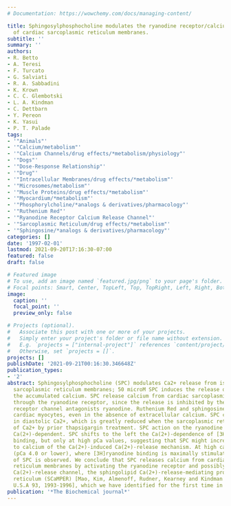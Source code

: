 ```yaml
---
# Documentation: https://wowchemy.com/docs/managing-content/

title: Sphingosylphosphocholine modulates the ryanodine receptor/calcium-release channel
  of cardiac sarcoplasmic reticulum membranes.
subtitle: ''
summary: ''
authors:
- R. Betto
- A. Teresi
- F. Turcato
- G. Salviati
- R. A. Sabbadini
- K. Krown
- C. C. Glembotski
- L. A. Kindman
- C. Dettbarn
- Y. Pereon
- K. Yasui
- P. T. Palade
tags:
- '"Animals"'
- '"Calcium/metabolism"'
- '"Calcium Channels/drug effects/*metabolism/physiology"'
- '"Dogs"'
- '"Dose-Response Relationship"'
- '"Drug"'
- '"Intracellular Membranes/drug effects/*metabolism"'
- '"Microsomes/metabolism"'
- '"Muscle Proteins/drug effects/*metabolism"'
- '"Myocardium/*metabolism"'
- '"Phosphorylcholine/*analogs & derivatives/pharmacology"'
- '"Ruthenium Red"'
- '"Ryanodine Receptor Calcium Release Channel"'
- '"Sarcoplasmic Reticulum/drug effects/*metabolism"'
- '"Sphingosine/*analogs & derivatives/pharmacology"'
categories: []
date: '1997-02-01'
lastmod: 2021-09-20T17:16:30-07:00
featured: false
draft: false

# Featured image
# To use, add an image named `featured.jpg/png` to your page's folder.
# Focal points: Smart, Center, TopLeft, Top, TopRight, Left, Right, BottomLeft, Bottom, BottomRight.
image:
  caption: ''
  focal_point: ''
  preview_only: false

# Projects (optional).
#   Associate this post with one or more of your projects.
#   Simply enter your project's folder or file name without extension.
#   E.g. `projects = ["internal-project"]` references `content/project/deep-learning/index.md`.
#   Otherwise, set `projects = []`.
projects: []
publishDate: '2021-09-21T00:16:30.346648Z'
publication_types:
- '2'
abstract: Sphingosylphosphocholine (SPC) modulates Ca2+ release from isolated cardiac
  sarcoplasmic reticulum membranes; 50 microM SPC induces the release of 70 80% of
  the accumulated calcium. SPC release calcium from cardiac sarcoplasmic reticulum
  through the ryanodine receptor, since the release is inhibited by the ryanodine
  receptor channel antagonists ryanodine. Ruthenium Red and sphingosine. In intact
  cardiac myocytes, even in the absence of extracellular calcium. SPC causes a rise
  in diastolic Ca2+, which is greatly reduced when the sarcoplasmic reticulum is depleted
  of Ca2+ by prior thapsigargin treatment. SPC action on the ryanodine receptor is
  Ca(2+)-dependent. SPC shifts to the left the Ca(2+)-dependence of [3H]ryanodine
  binding, but only at high pCa values, suggesting that SPC might increase the sensitivity
  to calcium of the Ca(2+)-induced Ca(2+)-release mechanism. At high calcium concentrations
  (pCa 4.0 or lower), where [3H]ryanodine binding is maximally stimulated, no effect
  of SPC is observed. We conclude that SPC releases calcium from cardiac sarcoplasmic
  reticulum membranes by activating the ryanodine receptor and possibly another intracellular
  Ca(2+)-release channel, the sphingolipid Ca(2+)-release-mediating protein of endoplasmic
  reticulum (SCaMPER) [Mao, Kim, Almenoff, Rudner, Kearney and Kindman (1996) Proc.Natl.Acad.Sci.
  U.S.A 93, 1993-1996], which we have identified for the first time in cardiac tissue.
publication: '*The Biochemical journal*'
---
```

